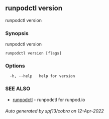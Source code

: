## runpodctl version

runpodctl version

### Synopsis

runpodctl version

```
runpodctl version [flags]
```

### Options

```
  -h, --help   help for version
```

### SEE ALSO

* [runpodctl](runpodctl.md)	 - runpodctl for runpod.io

###### Auto generated by spf13/cobra on 12-Apr-2022
